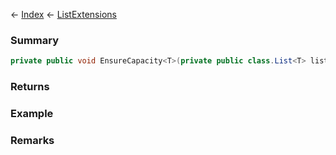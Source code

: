 ← [Index](Api-Index) ← [ListExtensions](System.Collections.Generic.ListExtensions)

### Summary

```csharp
private public void EnsureCapacity<T>(private public class.List<T> list, int capacity)
```

### Returns

### Example

### Remarks

